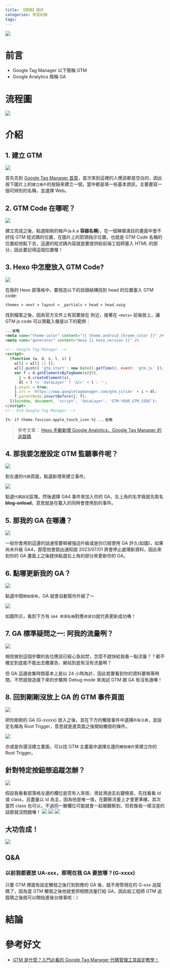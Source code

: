 ```yaml
---
title: 【標題】題目
categories: 學習紀錄
tags:
---
```


![](https://nijialin.com/images/common.jpeg)

# 前言

- Google Tag Manager 以下簡稱 GTM
- Google Analytics 簡稱 GA
<!-- more -->

# 流程圖

![](https://nijialin.com/images/2022/GTM/GTMflow.png)

# 介紹

## 1. 建立 GTM

![](https://nijialin.com/images/2022/GTM/1createGTM.png)

首先先到 [Google Tag Manager 首頁](https://tagmanager.google.com/#/home)，首次來到這裡的人應該都是空白的，因此按下圖片上的`建立帳戶`的按鈕來建立一個，當中都是填一些基本資訊，主要要寫一個可辨別的名稱，並選擇 Web。

## 2. GTM Code 在哪呢？

![](https://nijialin.com/images/2022/GTM/2GTMcode.png)

建立完成之後，點選剛剛的帳戶(a.k.a **容器名稱**)，在一個琳瑯滿目的畫面中會不好找 GTM 程式碼的位置，在圖片上的箭頭指示位置，也就是 GTM Code 名稱的位置給他點下去，這邊的程式碼內容就是要提供給前端工程師塞入 HTML 的部分，因此要記得這個位置喔！

## 3. Hexo 中怎麼放入 GTM Code?

![](https://nijialin.com/images/2022/GTM/3Hexo.png)

在我的 Hexo 部落格中，要按造以下的目錄結構找到 head 的位置塞入 GTM code:

```
themes > next > layout > _partials > head > head.swig
```

找到檔案之後，因為官方文件上有寫要放在 <head> 附近，接著在 `<meta>` 前後放上，讓 GTM js code 可以預載入像是以下的範例：

```html
...省略
<meta name="theme-color" content="{{ theme.android_chrome_color }}" />
<meta name="generator" content="Hexo {{ hexo_version }}" />

<!-- Google Tag Manager -->
<script>
  (function (w, d, s, l, i) {
    w[l] = w[l] || [];
    w[l].push({ 'gtm.start': new Date().getTime(), event: 'gtm.js' });
    var f = d.getElementsByTagName(s)[0],
      j = d.createElement(s),
      dl = l != 'dataLayer' ? '&l=' + l : '';
    j.async = true;
    j.src = 'https://www.googletagmanager.com/gtm.js?id=' + i + dl;
    f.parentNode.insertBefore(j, f);
  })(window, document, 'script', 'dataLayer', 'GTM-YOUR_GTM_CODE');
</script>
<!-- End Google Tag Manager -->

{%- if theme.favicon.apple_touch_icon %} ...省略
```

> 參考文章： [Hexo 手動新增 Google Analytics、Google Tag Manager 的追蹤碼](https://blog.balabambe.com/2021/07/29/Hexo-%E6%89%8B%E5%8B%95%E6%96%B0%E5%A2%9E-Google-Analytics%E3%80%81Google-Tag-Manager-%E7%9A%84%E8%BF%BD%E8%B9%A4%E7%A2%BC/)

## 4. 那我要怎麼設定 GTM 監聽事件呢？

![](https://nijialin.com/images/2022/GTM/4createevent.png)

到左邊的`代碼`頁面，點選新增來建立事件。

![](https://nijialin.com/images/2022/GTM/5addGAcode.png)

點選`代碼設定`區塊，然後選擇 GA4 事件來加入你的 GA，左上角的名字我就先取名 **blog-onload**，意思就是在載入的同時會使用到的事件。

## 5. 那我的 GA 在哪邊？

![](https://nijialin.com/images/2022/GTM/6updatetoGA4.png)

一般你會用到這邊的話通常要嘛被強迫升級或是你已經使用 GA 許久(如圖)，如果尚未升級 GA4，那麼他會跳出通知說 2023/07/01 將會停止處理新資料，因此來到你的 GA 畫面上之後趕快點選右上角的部分來更新你的 GA。

## 6. 點哪更新我的 GA？

![](https://nijialin.com/images/2022/GTM/7UpdateGA4.png)

點選中間`開始使用`，GA 就會自動幫你升級了～

![](https://nijialin.com/images/2022/GTM/8completeupdateGA4.png)

如圖所示，看到下方有 `GA4 資源名稱`對應`資源ID`就代表更新成功嚕！

## 7. GA 標準疑問之一: 阿我的流量咧？

![](https://nijialin.com/images/2022/GTM/9wait24h.png)

相信做到這個步驟的各位應該已經心急如焚，怎麼不趕快給我看一點流量？？都不確定到底能不能出去撒廣告、網站到底有沒有流量啊？

但 GA 這邊收集時間基本上是以 24 小時為計，因此若要看到你的資料要嘛等時間，不然就按造接下來的步驟用 Debug mode 來測試 GTM 跟 GA 有沒有通嚕！

## 8. 回到剛剛沒放上 GA 的 GTM 事件頁面

![](https://nijialin.com/images/2022/GTM/10addonloadeventwithRoottrigger.png)

把你剛剛的 GA (G-xxxxx) 放入之後，並在下方的觸發事件中選擇`所有元素`，並設定名稱為 Root Trigger，意思就是進頁面之後開始觸發的條件。

![](https://nijialin.com/images/2022/GTM/11whereisroottrigger.png)

亦或是你還沒建立畫面，可以找 GTM 主畫面中選擇左邊的`觸發條件`來建立你的 Root Trigger。

## 針對特定按鈕想追蹤怎辦？

![](https://nijialin.com/images/2022/GTM/121findclass.png)

假設我看看部落格左邊的欄位是否有人來按，滑鼠滑過去右鍵檢查，先找看看 id 或 class，且盡量以 id 為主，因為他是唯一值，在觀察流量上才會更準確。其次當然 class 也可以，不過同一層欄位可能就會一起被觀察到，但若像我一樣沒差的話那就沒問題嚕！
![](https://nijialin.com/images/2022/GTM/122addevent.png)
![](https://nijialin.com/images/2022/GTM/123addclassevent.png)
![](https://nijialin.com/images/2022/GTM/124addnewtriggerevent.png)

## 大功告成！

![](https://nijialin.com/images/2022/GTM/125done.png)

## Q&A

### 以前我都要放 UA-xxx，那現在我 GA 要放哪？(G-xxxx)

只要 GTM 裡面有設定觸發之後打到對應的 GA 後，就不用管現在的 G-xxx 追蹤碼了，因為當 GTM 觸發之後他就會把相關流量打給 GA，因此給工程師 GTM 追蹤碼之後就可以開始進後台做事啦：）

# 結論

# 參考好文

- [GTM 是什麼？入門必看的 Google Tag Manager 代碼管理工具設定教學！](https://doordata.tw/blog/gtm-tutorial-for-beginner)

